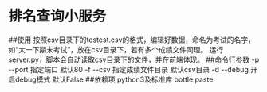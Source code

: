 # 排名查询小服务
##使用
按照csv目录下的testest.csv的格式，编辑好数据，命名为考试的名字，如“大一下期末考试”，放在csv目录下，若有多个成绩文件同理。
运行server.py，脚本会自动读取csv目录下的文件，并在前端体现。
##命令行参数
-p --port 指定端口 默认80
-f --csv 指定成绩文件目录 默认csv目录
-d --debug 开启debug模式 默认False
##依赖项
python3及标准库
bottle
paste